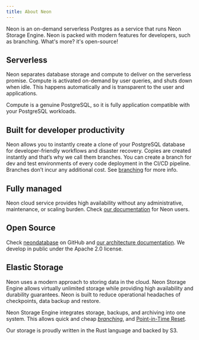 ```yaml
---
title: About Neon
---
```


Neon is an on-demand serverless Postgres as a service that runs Neon Storage Engine. Neon is packed with modern features for developers, such as branching. What's more? it's open-source!

## Serverless

Neon separates database storage and compute to deliver on the serverless promise. Compute is activated on-demand by user queries, and shuts down when idle. This happens automatically and is transparent to the user and applications.

Compute is a genuine PostgreSQL, so it is fully application compatible with your PostgreSQL workloads.

## Built for developer productivity

Neon allows you to instantly create a clone of your PostgreSQL database for developer-friendly workflows and disaster recovery. Copies are created instantly and that’s why we call them branches. You can create a branch for dev and test environments of every code deployment in the CI/CD pipeline. Branches don’t incur any additional cost. See [branching](../concepts#branches-coming-soon) for more info.

## Fully managed

Neon cloud service provides high availability without any administrative, maintenance, or scaling burden. Check [our documentation](../getting_started) for Neon users.

## Open Source

Check [neondatabase](https://github.com/neondatabase/neon) on GitHub and [our architecture documentation](../../storage-engine/architecture-overview). We develop in public under the Apache 2.0 license.

## Elastic Storage

Neon uses a modern approach to storing data in the cloud. Neon Storage Engine allows virtually unlimited storage while providing high availability and durability guarantees. Neon is built to reduce operational headaches of checkpoints, data backup and restore.

Neon Storage Engine integrates storage, backups, and archiving into one system. This allows quick and cheap [_branching_](../concepts#branches-coming-soon), and [Point-in-Time Reset](../concepts#point-in-time-reset).

Our storage is proudly written in the Rust language and backed by S3.
